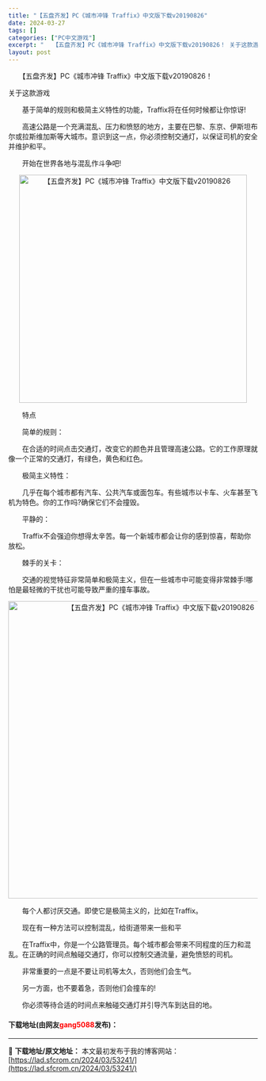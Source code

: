 ```yaml
---
title: "【五盘齐发】PC《城市冲锋 Traffix》中文版下载v20190826"
date: 2024-03-27
tags: []
categories: ["PC中文游戏"]
excerpt: "　　【五盘齐发】PC《城市冲锋 Traffix》中文版下载v20190826！ 关于这款游戏 　　基于简单的规则和极简主义特性的功能，Traffix将在任何时候都让你惊讶! 　　高速公路是一个充满混乱、压力和愤怒的地方，主要在巴黎、东京、伊斯坦布尔或拉斯维加斯等大城市。意识到这一点，你必须控制交通灯&hellip;"
layout: post
---
```


 <p>　　【五盘齐发】PC《城市冲锋 Traffix》中文版下载v20190826！</p> <p>关于这款游戏</p> <p>　　基于简单的规则和极简主义特性的功能，Traffix将在任何时候都让你惊讶!</p> <p>　　高速公路是一个充满混乱、压力和愤怒的地方，主要在巴黎、东京、伊斯坦布尔或拉斯维加斯等大城市。意识到这一点，你必须控制交通灯，以保证司机的安全并维护和平。</p> <p>　　开始在世界各地与混乱作斗争吧!</p> <p align="center"><img align="" border="0" src="https://lad.sfcrom.cn/wp-content/uploads/2024/03/20240327_6603a0f103f18.jpg" width="460" alt="【五盘齐发】PC《城市冲锋 Traffix》中文版下载v20190826" /></p> <p>　　特点</p> <p>　　简单的规则：</p> <p>　　在合适的时间点击交通灯，改变它的颜色并且管理高速公路。它的工作原理就像一个正常的交通灯，有绿色，黄色和红色。</p> <p>　　极简主义特性：</p> <p>　　几乎在每个城市都有汽车、公共汽车或面包车。有些城市以卡车、火车甚至飞机为特色。你的工作吗?确保它们不会撞毁。</p> <p>　　平静的：</p> <p>　　Traffix不会强迫你想得太辛苦。每一个新城市都会让你的感到惊喜，帮助你放松。</p> <p>　　棘手的关卡：</p> <p>　　交通的视觉特征非常简单和极简主义，但在一些城市中可能变得非常棘手!哪怕是最轻微的干扰也可能导致严重的撞车事故。</p> <p align="center"><img align="" border="0" src="https://lad.sfcrom.cn/wp-content/uploads/2024/03/20240327_6603a0f194c7e.jpg" width="600" alt="【五盘齐发】PC《城市冲锋 Traffix》中文版下载v20190826" /></p> <p>　　每个人都讨厌交通。即使它是极简主义的，比如在Traffix。</p> <p>　　现在有一种方法可以控制混乱，给街道带来一些和平</p> <p>　　在Traffix中，你是一个公路管理员。每个城市都会带来不同程度的压力和混乱。在正确的时间点触碰交通灯，你可以控制交通流量，避免愤怒的司机。</p> <p>　　非常重要的一点是不要让司机等太久，否则他们会生气。</p> <p>　　另一方面，也不要着急，否则他们会撞车的!</p> <p>　　你必须等待合适的时间点来触碰交通灯并引导汽车到达目的地。</p> <p><h4>下载地址(由网友<font color="red">gang5088</font>发布)：</h4></p> 

---
📖 **下载地址/原文地址：** 本文最初发布于我的博客网站：[https://lad.sfcrom.cn/2024/03/53241/](https://lad.sfcrom.cn/2024/03/53241/)
